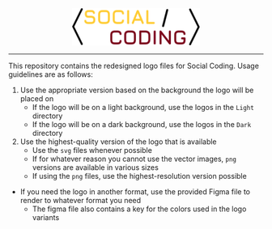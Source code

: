 <div style="display: block; margin-left: auto; margin-right: auto; width: 50%;">
  <picture>
    <source media="(prefers-color-scheme: dark)" srcset="https://github.com/ryan-roche/socialCoding-presskit/blob/80b6f3333959d3fef2362faa5b0bb4f783bab1b5/Dark/Colored/Full-Width.svg">
    <source media="(prefers-color-scheme: light)" srcset="https://github.com/ryan-roche/socialCoding-presskit/blob/80b6f3333959d3fef2362faa5b0bb4f783bab1b5/Light/Colored/Full-Width.svg">
    <img alt="Full-width Social Coding logo" src="https://github.com/ryan-roche/socialCoding-presskit/blob/80b6f3333959d3fef2362faa5b0bb4f783bab1b5/Light/Colored/Full-Width.svg">
  </picture>
</div>

---

This repository contains the redesigned logo files for Social Coding. Usage guidelines are as follows:

1. Use the appropriate version based on the background the logo will be placed on
    - If the logo will be on a light background, use the logos in the `Light` directory
    - If the logo will be on a dark background, use the logos in the `Dark` directory
2. Use the highest-quality version of the logo that is available
    - Use the `svg` files whenever possible
    - If for whatever reason you cannot use the vector images, `png` versions are available in various sizes
    - If using the `png` files, use the highest-resolution version possible

- If you need the logo in another format, use the provided Figma file to render to whatever format you need
    - The figma file also contains a key for the colors used in the logo variants
